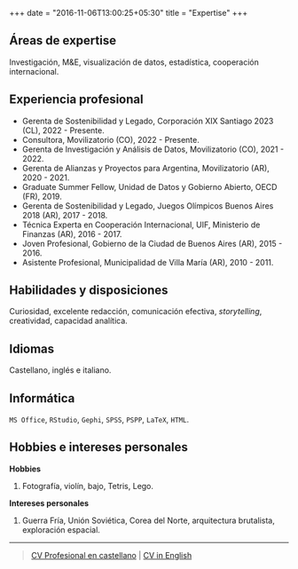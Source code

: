 +++
date = "2016-11-06T13:00:25+05:30"
title = "Expertise"
+++

## Áreas de expertise

Investigación, M&E, visualización de datos, estadística, cooperación internacional.

## Experiencia profesional

* Gerenta de Sostenibilidad y Legado, Corporación XIX Santiago 2023 (CL), 2022 - Presente.
* Consultora, Movilizatorio (CO), 2022 - Presente.
* Gerenta de Investigación y Análisis de Datos, Movilizatorio (CO), 2021 - 2022.
* Gerenta de Alianzas y Proyectos para Argentina, Movilizatorio (AR), 2020 - 2021.
* Graduate Summer Fellow, Unidad de Datos y Gobierno Abierto, OECD (FR), 2019.
* Gerenta de Sostenibilidad y Legado, Juegos Olímpicos Buenos Aires 2018 (AR), 2017 - 2018.
* Técnica Experta en Cooperación Internacional, UIF, Ministerio de Finanzas (AR), 2016 - 2017.
* Joven Profesional, Gobierno de la Ciudad de Buenos Aires (AR), 2015 - 2016.
* Asistente Profesional, Municipalidad de Villa María (AR), 2010 - 2011.

## Habilidades y disposiciones

Curiosidad, excelente redacción, comunicación efectiva, *storytelling*, creatividad, capacidad analítica.

## Idiomas

Castellano, inglés e italiano.

## Informática

`MS Office`, `RStudio`, `Gephi`, `SPSS`, `PSPP`, `LaTeX`, `HTML`.

## Hobbies e intereses personales

**Hobbies**

1. Fotografía, violín, bajo, Tetris, Lego.

**Intereses personales**

1. Guerra Fría, Unión Soviética, Corea del Norte, arquitectura brutalista, exploración espacial.

---

> [CV Profesional en castellano](https://marialasa.github.io/website/CV%20Lasa%20Profesional.pdf) | [CV in English](https://marialasa.github.io/website/CV%20Lasa%20English.pdf)
